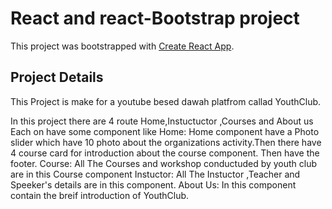 # React and  react-Bootstrap project 

This project was bootstrapped with [Create React App](https://unruffled-aryabhata-1ef41b.netlify.app/).

## Project Details 

This Project is make for a youtube besed dawah platfrom callad YouthClub.

In this project there are 4 route Home,Instuctuctor ,Courses and About us 
Each on have some component like
    Home: 
        Home component have a Photo slider which have 10 photo about the organizations activity.Then there have 4 course card for introduction about the course component.
        Then have the footer.
    Course:
        All The Courses and workshop conductuded by youth club are in this Course component 
    Instuctor:
        All The Instuctor ,Teacher and Speeker's details are in this component.
    About Us:
        In this component contain the breif introduction of YouthClub.